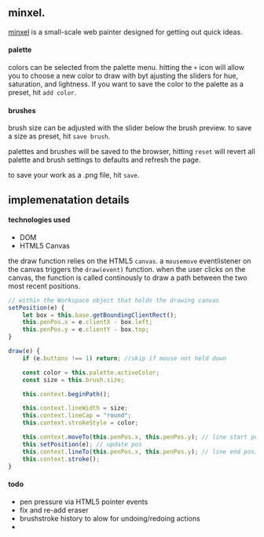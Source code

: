 ## minxel.

[minxel](https://cyan-oj.github.io/minxel/) is a small-scale web painter designed for getting out quick ideas.

#### palette
colors can be selected from the palette menu. hitting the `+` icon will allow you to choose a new color to draw with byt ajusting the sliders for hue, saturation, and lightness. If you want to save the color to the palette as a preset, hit `add color`.

#### brushes
brush size can be adjusted with the slider below the brush preview. to save a size as preset, hit `save brush`.

palettes and brushes will be saved to the browser, hitting `reset` will revert all palette and brush settings to defaults and refresh the page.

to save your work as a .png file, hit `save`.

## implemenatation details

#### technologies used
- DOM
- HTML5 Canvas

the draw function relies on the HTML5 `canvas`. a `mousemove` eventlistener on the canvas triggers the `draw(event)` function. when the user clicks on the canvas, the function is called continously to draw a path between the two most recent positions.

```javascript
// within the Workspace object that holds the drawing canvas
setPosition(e) {
	let box = this.base.getBoundingClientRect();
	this.penPos.x = e.clientX - box.left;
	this.penPos.y = e.clientY - box.top;
}

draw(e) {
	if (e.buttons !== 1) return; //skip if mouse not held down

	const color = this.palette.activeColor;
	const size = this.brush.size;

	this.context.beginPath();

	this.context.lineWidth = size;
	this.context.lineCap = "round";
	this.context.strokeStyle = color;

	this.context.moveTo(this.penPos.x, this.penPos.y); // line start position
	this.setPosition(e); // update pos
	this.context.lineTo(this.penPos.x, this.penPos.y); // line end position
	this.context.stroke(); 
}
```

#### todo
- pen pressure via HTML5 pointer events
- fix and re-add eraser
- brushstroke history to alow for undoing/redoing actions
- 
